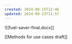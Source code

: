 ```yaml
---
created: 2024-08-15T12:46
updated: 2024-09-23T11:57
---
```

![[fuel-saver-final.docx]]

[[Methods for use cases draft]]